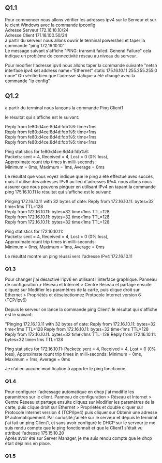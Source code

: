 ## Q1.1 
Pour commencer nous allons vérifier les adresses ipv4 sur le Serveur et sur le cient Windows avec la commande ipconfig.     
Adresse Serveur 172.16.10.10/24    
Adresse Client 171.16.100.50/24    
à partir du serveur nous allons ouvrir le terminal powershell et taper la commande "ping 172.16.10.10"    
Le message suivant s'affiche "PING: transmit failed. General Failure" cela indique un problème de connectivité réseau au niveau du serveur.    

Pour modifier l'adresse ipv4 nous allons taper la commande suivante "netsh interface ipv4 set address name="Ethernet" static 175.16.10.11  255.255.255.0 none"
On vérifie bien que l'adresse statique a été changé avec la commande "ip config"     

## Q1.2
à partir du terminal nous lançons la commande Ping Client1

le résultat qui s'affiche est le suivant:

Reply from fe80:d4ce:8d4d:fdb%6: time<1ms        
Reply from fe80:d4ce:8d4d:fdb%6: time<1ms      
Reply from fe80:d4ce:8d4d:fdb%6: time<1ms       
Reply from fe80:d4ce:8d4d:fdb%6: time<1ms 

Ping statistics for fe80:d4ce:8d4d:fdb%6:     
   Packets: sent = 4, Received = 4, Lost = 0 (0% loss),       
 Approximate rount trip times in milli-seconds:        
   Minimum = 0ms, Maximum = 1ms, Average = 0ms         

 Le résultat que vous voyez indique que le ping a été effectué avec succès, mais il utilise des adresses IPv6 au lieu d'adresses IPv4. 
 nous allons nous assurer que nous pouvons pinguer en utilisant IPv4 en tapant la commande ping 175.16.10.11
 le résultat qui s'affiche est le suivant:

 Pinging 172.16.10.11 with 32 bytes of date:
  Reply from 172.16.10.11: bytes=32 time<1ms TTL=128   
  Reply from 172.16.10.11: bytes=32 time<1ms TTL=128   
  Reply from 172.16.10.11: bytes=32 time<1ms TTL=128   
  Reply from 172.16.10.11: bytes=32 time<1ms TTL=128   

  Ping statistics for 172.16.10.11:   
     Packets: sent = 4, Received = 4, Lost = 0 (0% loss),   
  Approximate rount trip times in milli-seconds:   
     Minimum = 0ms, Maximum = 1ms, Average = 0ms   

Le résultat  montre un ping réussi vers l'adresse IPv4 172.16.10.11   

### Q1.3
Pour changer j'ai désactivé l'ipv6 en utilisant l'interface graphique.
Panneau de configuration > Réseau et Internet > Centre Réseau et partage ensuite cliquez sur Modifier les paramètres de la carte, puis clique droit sur Ethernet > Propriétés et déselectionnez Protocole Internet version 6 (TCP/Ipv6)

Depuis le serveur on lance la commande ping Client1
le résultat qui s'affiche est le suivant:

 "Pinging 172.16.10.11 with 32 bytes of date:
  Reply from 172.16.10.11: bytes=32 time<1ms TTL=128
  Reply from 172.16.10.11: bytes=32 time<1ms TTL=128
  Reply from 172.16.10.11: bytes=32 time<1ms TTL=128
  Reply from 172.16.10.11: bytes=32 time<1ms TTL=128

  Ping statistics for 172.16.10.11:
     Packets: sent = 4, Received = 4, Lost = 0 (0% loss),
  Approximate rount trip times in milli-seconds:
     Minimum = 0ms, Maximum = 1ms, Average = 0ms

Je n'ai eu aucune modification à apporter le ping fonctionne.

### Q1.4
Pour configurer l'adressage automatique en dhcp j'ai modifié les paramètres sur le client.
Panneau de configuration > Réseau et Internet > Centre Réseau et partage ensuite cliquez sur Modifier les paramètres de la carte, puis clique droit sur Ethernet > Propriétés et double cliquer sur Protocole Internet version 4 (TCP/Ipv4) puis cliquer sur Obtenir une adresse IP automatiquement.
Par curiosité j'ai été sur le serveur et depuis le terminal j'ai fait un ping Client1, et sans avoir configuré le DHCP sur le serveur je me suis rendu compte que le ping fonctionnait et que le Client1 s'était vu attribué l'adresse 175.15.10.20  
Après avoir été sur Server Manager, je me suis rendu compte que le dhcp était déjà mis en place.

### Q1.5

